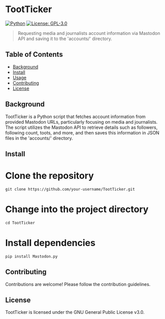 # TootTicker

[![Python](https://img.shields.io/badge/Made%20with-Python-1f425f.svg)](https://www.python.org/)
[![License: GPL-3.0](https://img.shields.io/badge/License-GPL%203.0-blue.svg)](https://opensource.org/licenses/GPL-3.0)

> Requesting media and journalists account information via Mastodon API and saving it to the 'accounts/' directory.

## Table of Contents

- [Background](#background)
- [Install](#install)
- [Usage](#usage)
- [Contributing](#contributing)
- [License](#license)

## Background

TootTicker is a Python script that fetches account information from provided Mastodon URLs, particularly focusing on media and journalists. The script utilizes the Mastodon API to retrieve details such as followers, following count, toots, and more, and then saves this information in JSON files in the 'accounts/' directory.

## Install

# Clone the repository
```
git clone https://github.com/your-username/TootTicker.git
```

# Change into the project directory
```
cd TootTicker
```

# Install dependencies
```
pip install Mastodon.py
```

## Contributing

Contributions are welcome! Please follow the contribution guidelines.

## License
TootTicker is licensed under the GNU General Public License v3.0.
